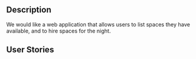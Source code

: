 Description
----------

We would like a web application that allows users to list spaces they have available, and to hire spaces for the night.

User Stories
----------
```
```
